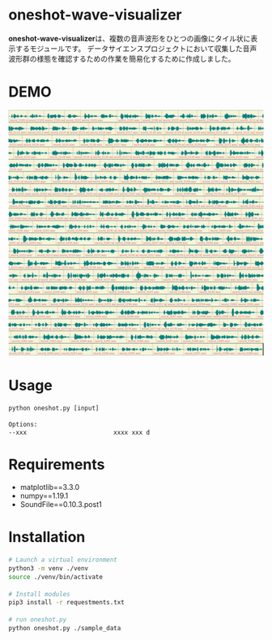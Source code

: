 # oneshot-wave-visualizer

**oneshot-wave-visualizer**は、複数の音声波形をひとつの画像にタイル状に表示するモジュールです。
データサイエンスプロジェクトにおいて収集した音声波形群の様態を確認するための作業を簡易化するために作成しました。


# DEMO

![demo](https://raw.githubusercontent.com/cygkichi/oneshot-wave-visualizer/master/tile.jpg)

# Usage

```
python oneshot.py [input]

Options:
--xxx                        xxxx xxx d
```

# Requirements

  * matplotlib==3.3.0
  * numpy==1.19.1
  * SoundFile==0.10.3.post1

# Installation

```bash
# Launch a virtual environment
python3 -m venv ./venv
source ./venv/bin/activate

# Install modules
pip3 install -r requestments.txt

# run oneshot.py
python oneshot.py ./sample_data
```
